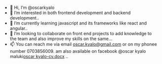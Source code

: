 - 👋 Hi, I’m @oscarkyalo
- 👀 I’m interested in both frontend development and backend development..
- 🌱 I’m currently learning javascript and its frameworks like react and angular..
- 💞️ I’m looking to collaborate on front end projects to add knowledge to the team and also improve my skills on the same...
- 📫 You can reach me via email oscar.kyalo@gmail.com or on my phonee number 0703856009. am also available on facebook @oscar kyalo maluki[oscar kyalo-cv.docx](https://github.com/oscarkyalo/oscarkyalo/files/9045302/oscar.kyalo-cv.docx)
..

<!---
oscarkyalo/oscarkyalo is a ✨ special ✨ repository because its `README.md` (this file) appears on your GitHub profile.
You can click the Preview link to take a look at your changes.
--->
